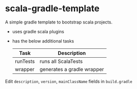 # scala-gradle-template

A simple gradle template to bootstrap scala projects.

- uses gradle scala plugins
- has the below additional tasks

  | Task | Description |
  |------|-------------|
  |runTests| runs all ScalaTests|
  |wrapper| generates a gradle wrapper|
  
Edit `description`, `version`, `mainClassName` fields in `build.gradle`
